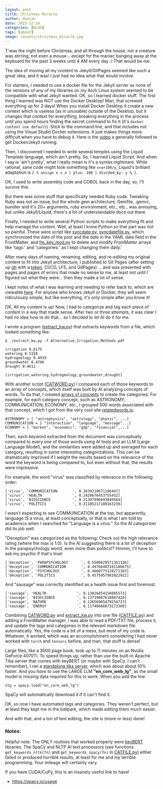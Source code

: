```yaml
---
layout: post
title: Christmas Miracle
author: duncan
date: 2023-12-24
categories: [BLOG]
tags: [about]
image: /assets/christmas_miracle.jpg
---
```

T'was the night before Christmas, and all through the house, not a creature was stirring, not even a mouse... except for the maniac banging away at the keyboard for the past 3 weeks until 4 AM every day :/  That would be me. 

The idea of moving all my content to Jekyll/GitPages seemed like such a great idea, and it was! I just had no idea what that would involve.

For starters, I needed to use a docker file for the Jekyll server as none of the versions of any of my libraries on my Arch Linux system seemed to be compatible with what Jekyll wanted. OK, so I learned docker stuff.  The first thing I learned was NOT use the Docker Desktop! Man, that screwed everything up for 2 days!  When you install Docker Desktop it create a new context which is useless (as in unusable) outside of the Desktop, but it changes that context for everything, breaking everything in the process until you spend hours finding the secret command to fix it (it's `docker context use default`).  Stick to the command line, and that includes not using the Visual Studio Docker extensions.  It just makes things more difficult when you have to debug it.  Here is the [video](https://www.youtube.com/watch?v=zijOXpZzdvs) a generally followed to get Docker/Jekyll running.

Then, I discovered I needed to write several temples using the Liquid Template language, which ain't pretty. So, I learned Liquid Script. And when I say is 'ain't pretty', what I really mean is it's a syntax nightmare.  While rational, sane code might look something like `x=a+100/y`, Liquid's brilliant adaptation is `{ % assign x = a | plus: 100 | divided_by: y % }`.  

OK, I used to write assembly code and COBOL back in the day, so, I'll survive this.

But there was some stuff that specifically needed Ruby code.  Tweaking Ruby was not an issue, but the whole gem architecture, Gemfile, .gemrc, bundler and it's 20+ arguments, ruby enviroinment, etc., etc., was annoying, but unlike Jekyll/Liquid, there's a lot of understandable docs out there.

Finally, I needed to write several Python scripts to make everything fit and help manage the content. Well, at least I know Python so that part was not so painful. These were script like [syncdate.py](https://github.com/tholonia/tholonia.github.io/blob/main/syncdate.py), [syncdatefile.py](https://github.com/tholonia/tholonia.github.io/blob/main/syncdatefile.py), which synchronized the date of the post and the date in the YAML date field in the FrontMatter, and [fm_key_mod.py](https://github.com/tholonia/tholonia.github.io/blob/main/fm_key_mod.py) to delete and modify FromMatter arrays like 'tags:' and 'categories:' as I kept changing them daily.'

After many days of naming, renaming, editing, and re-editing my original content to fit into Jekyll architecture, I published to Git Pages (after setting up [gh](https://github.com/cli/cli) with a [token](https://cli.github.com/manual/gh_auth_login), CI/CD, LFS, and GitPages) ... and was presented with pages and pages of errors that made no sense to me, at least not until I figured out what they were... then they made a lot of sense.

I kept notes of what I was learning and needing to refer back to, which are viewable [here](/NOTES.md). For anyone who knows Jekyll or Docker, they will seem ridiculously simple, but like everything, it's only simple after you know it!

OK, All my content is up! Now, I had to categorize and tag each piece of content in a way that made sense. After two or three attempts, it was clear I had no idea how to do that... so I decided to let AI do it for me.

I wrote a program ([extract_kw.py](https://github.com/tholonia/tholonia.github.io/blob/main/extract_kw.py)) that extracts keywords from a file, which looked something like:

```
$ ./extract_kw.py -f Alternative_Irrigation_Methods.pdf 

irrigation 0.6175
watering 0.5158
hydrogeology 0.4919
groundwater 0.4786
drought 0.4611

[irrigation,watering,hydrogeology,groundwater,drought]
```

With another script ([CATWORD.py](https://github.com/tholonia/tholonia.github.io/blob/main/CATWORD.py)) I compared each of those keywords to an array of concepts, which itself was built by AI analyzing concepts of words. To do that, I created [arrays of concepts](https://github.com/tholonia/tholonia.github.io/blob/main/taxonomy2.toml) to create the categories. For example, for each category concept, such as ASTRONOMY, COMMUNICATION, ECONOMY, etc., I grouped 500 words associated with that concept, which I got from the very cool site [relatedwords.io](https://relatedwords.io/).

```
ASTRONOMY = [ "astrophysics", "astrology", "physic", ...]
COMMUNICATION = [ "interaction", "language", "message"...]
ECONOMY = [ "market", "economic", "gdp", "financial",...]
```
Then,  each keyword extracted from the document was conceptually compared to every one of those words using AI tools and an LLM (Large Language Model), and the similarities were added up and averaged for each category, resulting in some interesting categorizations.  This can be dramatically improved if I weight the results based on the relevance of the word the keyword is being compared to, but even without that, the results were impressive.

For example, the word "virus" was classified by relevance in the following order:

```
['virus', 'COMMUNICATION       ', 0.2639210671186447]
['virus', 'HEALTH              ', 0.2420676453755452]
['virus', 'BIOSCIENCE          ', 0.21397996693849564]
['virus', 'POLITICS            ', 0.21185217188163238]

```

I wasn't expecting to see COMMUNICATION at the top, but apparently, language IS a virus, at least conceptually, or that is what I am told by academics when I searched for "Language is a virus."  So the AI categorizer did its job well.

"Deception" was categorized as the following:  Check out the high relevance rating (where the max is 1.0).  Is the AI suggesting there is a lot of deception in the parapsychology world, even more than politics!? Hmmm, I'll have to ask my psychic if that's true!

```
['deception', 'PARAPSYCHOLOGY      ', 0.5500629571351138]
['deception', 'COMMUNICATION       ', 0.49766487181186675]
['deception', 'PSYCHOLOGY          ', 0.4660773128271103]
['deception', 'POLITICS            ', 0.4575957981022922]

```
And "sausage" was correctly identified as a health issue first and foremost.

```
['sausage', 'HEALTH              ', 0.13826854150885573]
['sausage', 'BIOSCIENCE          ', 0.13739087618887424]
['sausage', 'NATURE              ', 0.12656965479254723]
['sausage', 'ENERGY              ', 0.11748666873273368]

```

Combining [CATWORD.py](https://github.com/tholonia/tholonia.github.io/blob/main/CATWORD.py) and [extract_kw.py](https://github.com/tholonia/tholonia.github.io/blob/main/extract_kw.py) into one file ([CATFILE.py](https://github.com/tholonia/tholonia.github.io/blob/main/CATFILE.py)) and adding a FrontMatter manager, I was able to read a PDF/TXT file, process it, and update the tags and categories in the relevant markdown file automatically. Yes, the code is a bit of a mess, but most of my code is. Whatever, it worked, which was an accomplishment considering I had never worked with `torch` and `tensors` before, and man, that stuff is dense!  

Large files, like a 3000 page book, took up to 11 minutes on an Nvidia GeForce 4070Ti.  To speed things up, rather than use the built-in Apache Tika server that comes with keyBERT (or maybe with SpaCy. I can't remember), I ran a [standalone tika server](https://docs.netgen.io/projects/lds/en/latest/ubuntu/tika.html), which was about about 10% faster.  And you *have* to use the LARGE LLM **"en_core_web_lg"**, as the small model is missing data required for this to work.  When you add the line
```
nlp = spacy.load("en_core_web_lg")
```
SpaCy will automatically download it if it can't find it.

OK, so now I have automated tags and categories. They weren't perfect, but at least they kept me in the ballpark, which made editing them much easier. 

And with that, and a ton of text editing, the site is (more or less) done!

### Notes:

Helpful note: The ONLY routines that worked properly were [keyBERT](https://maartengr.github.io/KeyBERT/guides/quickstart.html) libraries. The SpaCy and  NLTP AI text processors (see functions `get_keywords_nltk(fn)` and  `get_keywords_spacy(fn)` in [CATFILE.py](https://github.com/tholonia/tholonia.github.io/blob/main/CATFILE.py)) either failed or produced horrible results, at least for me and my terrible programming. Your mileage will certainly vary.

If you have CUDA/CuPy, this is an insanely useful link to have!

- https://spacy.io/usage 

